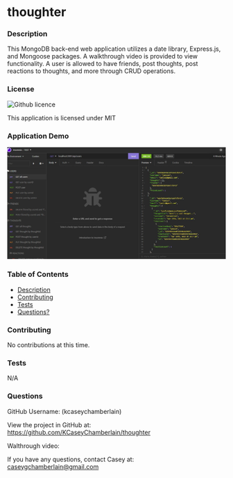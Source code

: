 # thoughter

### Description
This MongoDB back-end web application utilizes a date library, Express.js, and Mongoose packages. A walkthrough video is provided to view functionality. A user is allowed to have friends, post thoughts, post reactions to thoughts, and more through CRUD operations.
### License
![Github licence](https://img.shields.io/badge/license-MIT-blue.svg)

This application is licensed under MIT

### Application Demo
![Techite Demo](./assets/images/demo.jpg)

### Table of Contents
- [Description](#description)
- [Contributing](#contributing)
- [Tests](#tests)
- [Questions?](#questions)

### Contributing
No contributions at this time.

### Tests
N/A

### Questions
GitHub Username: (kcaseychamberlain) 

View the project in GitHub at: https://github.com/KCaseyChamberlain/thoughter

Walthrough video: 

If you have any questions, contact Casey at: caseygchamberlain@gmail.com